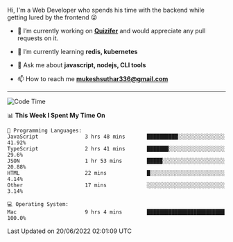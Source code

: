 Hi, I'm a Web Developer who spends his time with the backend while getting lured by the frontend 😜

- 🔭 I’m currently working on **[Quizifer](https://github.com/SutharMukesh/Quizifer/)** and would appreciate any pull requests on it.

- 🌱 I’m currently learning **redis, kubernetes**

- 💬 Ask me about **javascript, nodejs, CLI tools**

- 📫 How to reach me **mukeshsuthar336@gmail.com**

---
<!--START_SECTION:waka-->
![Code Time](http://img.shields.io/badge/Code%20Time-0%20secs-blue)

📊 **This Week I Spent My Time On** 

```text
💬 Programming Languages: 
JavaScript               3 hrs 48 mins       ██████████░░░░░░░░░░░░░░░   41.92% 
TypeScript               2 hrs 41 mins       ███████░░░░░░░░░░░░░░░░░░   29.6% 
JSON                     1 hr 53 mins        █████░░░░░░░░░░░░░░░░░░░░   20.88% 
HTML                     22 mins             █░░░░░░░░░░░░░░░░░░░░░░░░   4.14% 
Other                    17 mins             ░░░░░░░░░░░░░░░░░░░░░░░░░   3.14%

💻 Operating System: 
Mac                      9 hrs 4 mins        █████████████████████████   100.0%

```


 Last Updated on 20/06/2022 02:01:09 UTC
<!--END_SECTION:waka-->
